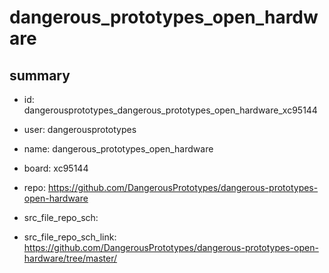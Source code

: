 # dangerous_prototypes_open_hardware
 
## summary 
* id: dangerousprototypes_dangerous_prototypes_open_hardware_xc95144
* user: dangerousprototypes
* name: dangerous_prototypes_open_hardware
* board: xc95144
* repo: https://github.com/DangerousPrototypes/dangerous-prototypes-open-hardware



* src_file_repo_sch: 
* src_file_repo_sch_link: https://github.com/DangerousPrototypes/dangerous-prototypes-open-hardware/tree/master/






